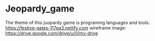 # Jeopardy_game
The theme of this juopardy game is programing languages and tools.
https://festive-gates-117ea3.netlify.com
wireframe image: https://drive.google.com/drive/u/0/my-drive
